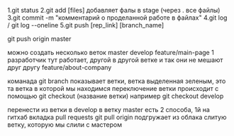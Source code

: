 1.git status
2.git add [files] добавляет фалы в stage (через . все файлы)
3.git commit -m "комментарий о проделанной работе в файлах"
4.git log / git log --oneline
5.git push [rep_link] [branch_name]

git push origin master


можно создать несколько веток
master
develop
feature/main-page 1 разработчик тут работает, другой в другой ветке и так они не мешают друг другу
feature/about-company

команада git branch показывает ветки, ветка выделенная зеленым, это та ветка в которой мы находимся
переключение ветки происходит с помощью git checkout (название ветки)
например git checkout develop

перенести из ветки в develop в ветку master есть 2 способа, 1й на гитхаб вкладка pull requests
git pull origin подгружает из облака слитую ветку, которую мы слили с мастером